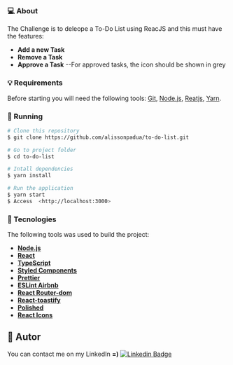 ### 💻 About

The Challenge is to deleope a To-Do List using ReacJS and this must have the features:

- **Add a new Task**
- **Remove a Task**
- **Approve a Task**
--For approved tasks, the icon should be shown in grey

### 💡 Requirements

Before starting you will need the following tools: [Git](https://git-scm.com), [Node.js](https://nodejs.org/en/), [Reatjs](https://pt-br.reactjs.org/docs/create-a-new-react-app.html), [Yarn](https://yarnpkg.com/getting-started/install).

### 🚀 Running

```bash
# Clone this repository
$ git clone https://github.com/alissonpadua/to-do-list.git

# Go to project folder
$ cd to-do-list

# Intall dependencies
$ yarn install

# Run the application
$ yarn start
$ Access  <http://localhost:3000>
```

### 📝 Tecnologies

The following tools was used to build the project:

- **[Node.js](https://nodejs.org/en/)**
- **[React](https://pt-br.reactjs.org/)**
- **[TypeScript](https://www.typescriptlang.org/)**
- **[Styled Components](https://styled-components.com/)**
- **[Prettier](https://prettier.io/)**
- **[ESLint Airbnb](https://eslint.org/)**
- **[React Router-dom](https://reactrouter.com/web/guides/quick-start)**
- **[React-toastify](https://fkhadra.github.io/react-toastify/introduction)**
- **[Polished](https://polished.js.org/)**
- **[React Icons](https://react-icons.github.io/react-icons/)**

## 🦸 Autor

You can contact me on my LinkedIn **=)**
[![Linkedin Badge](https://img.shields.io/badge/-Alisson-blue?style=flat-square&logo=Linkedin&logoColor=white&link=https://www.linkedin.com/in/paduaalisson/)](https://www.linkedin.com/in/paduaalisson/)

